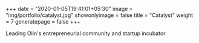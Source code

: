 +++
date = "2020-01-05T19:41:01+05:30"
image = "img/portfolio/catalyst.jpg"
showonlyimage = false
title = "Catalyst"
weight = 7
generatepage = false
+++

Leading Olin's entrepreneurial community and startup incubator
